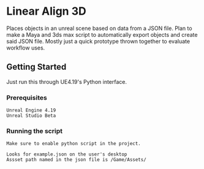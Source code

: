 # Linear Align 3D

Places objects in an unreal scene based on data from a JSON file. Plan to make a Maya and 3ds max script to automatically export objects and create said JSON file. Mostly just a quick prototype thrown together to evaluate workflow uses.

## Getting Started

Just run this through UE4.19's Python interface.

### Prerequisites

```
Unreal Engine 4.19
Unreal Studio Beta
```

### Running the script

```
Make sure to enable python script in the project.

Looks for example.json on the user's desktop
Assset path named in the json file is /Game/Assets/
```
